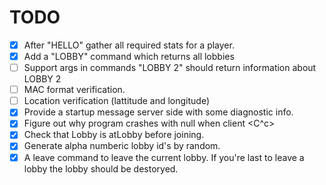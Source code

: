 TODO
====

- [X] After "HELLO" gather all required stats for a player. 
- [x] Add a "LOBBY" command which returns all lobbies
- [ ] Support args in commands "LOBBY 2" should return information about LOBBY 2
- [ ] MAC format verification.
- [ ] Location verification (lattitude and longitude)
- [x] Provide a startup message server side with some diagnostic info.
- [x] Figure out why program crashes with null when client <C^c>
- [x] Check that Lobby is atLobby before joining. 
- [x] Generate alpha numberic lobby id's by random. 
- [x] A leave command to leave the current lobby. If you're last to
  leave a lobby the lobby should be destoryed. 
